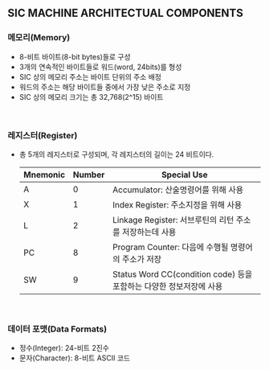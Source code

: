 ## SIC MACHINE ARCHITECTUAL COMPONENTS
### 메모리(Memory)
- 8-비트 바이트(8-bit bytes)들로 구성
- 3개의 연속적인 바이트들로 워드(word, 24bits)를 형성
- SIC 상의 메모리 주소는 바이트 단위의 주소 배정
- 워드의 주소는 해당 바이트들 중에서 가장 낮은 주소로 지정
- SIC 상의 메모리 크기는 총 32,768(2^15) 바이트

<br>

### 레지스터(Register)
- 총 5개의 레지스터로 구성되며, 각 레지스터의 길이는 24 비트이다.

    |Mnemonic|Number|Special Use|
    |--|--|--|
    |A|0|Accumulator: 산술명령어를 위해 사용
    |X|1|Index Register: 주소지정을 위해 사용
    |L|2|Linkage Register: 서브루틴의 리턴 주소를 저장하는데 사용
    |PC|8|Program Counter: 다음에 수행될 명령어의 주소가 저장
    |SW|9|Status Word CC(condition code) 등을 포함하는 다양한 정보저장에 사용

<br>

### 데이터 포맷(Data Formats)
- 정수(Integer): 24-비트 2진수
- 문자(Character): 8-비트 ASCII 코드